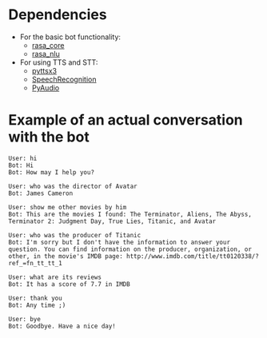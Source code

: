 # Dependencies

- For the basic bot functionality:
    - [rasa_core](https://github.com/RasaHQ/rasa_core)
    - [rasa_nlu](https://github.com/RasaHQ/rasa_nlu)
- For using TTS and STT:
    - [pyttsx3](https://github.com/nateshmbhat/pyttsx3)
    - [SpeechRecognition](https://pypi.org/project/SpeechRecognition/)
    - [PyAudio](http://people.csail.mit.edu/hubert/pyaudio/)


# Example of an actual conversation with the bot

```
User: hi
Bot: Hi
Bot: How may I help you?

User: who was the director of Avatar
Bot: James Cameron

User: show me other movies by him
Bot: This are the movies I found: The Terminator, Aliens, The Abyss, Terminator 2: Judgment Day, True Lies, Titanic, and Avatar

User: who was the producer of Titanic
Bot: I'm sorry but I don't have the information to answer your question. You can find information on the producer, organization, or other, in the movie's IMDB page: http://www.imdb.com/title/tt0120338/?ref_=fn_tt_tt_1

User: what are its reviews
Bot: It has a score of 7.7 in IMDB

User: thank you
Bot: Any time ;)

User: bye
Bot: Goodbye. Have a nice day!
```